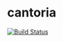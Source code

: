 cantoria
===

[![Build Status](https://travis-ci.org/io7m/cantoria.svg)](https://travis-ci.org/io7m/cantoria)

